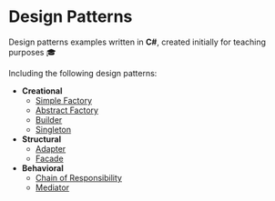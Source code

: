# Design Patterns
Design patterns examples written in **C#**, created initially for teaching purposes 🎓

Including the following design patterns:
- **Creational**
  - [Simple Factory](CreationalDesignPatterns/SimpleFactory)
  - [Abstract Factory](CreationalDesignPatterns/AbstractFactory)
  - [Builder](CreationalDesignPatterns/Builder)
  - [Singleton](CreationalDesignPatterns/Singleton)
- **Structural**
  - [Adapter](StructuralDesignPatterns/Adapter)
  - [Facade](StructuralDesignPatterns/Facade)
- **Behavioral**
  - [Chain of Responsibility](BehavioralDesignPatterns/ChainOfResponsibility)
  - [Mediator](BehavioralDesignPatterns/Mediator)
